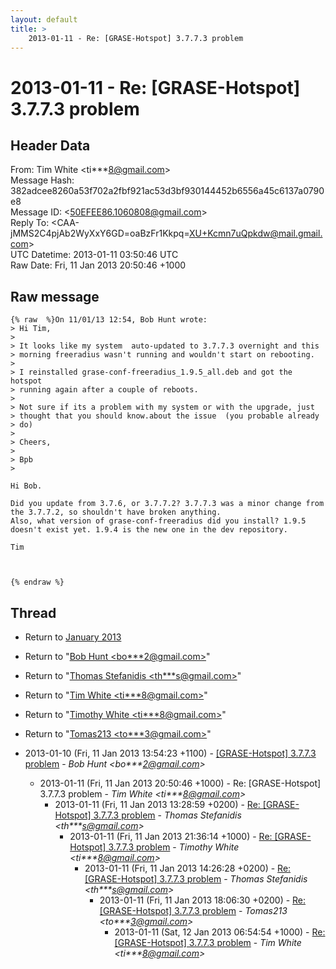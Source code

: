 ```yaml
---
layout: default
title: >
    2013-01-11 - Re: [GRASE-Hotspot] 3.7.7.3 problem
---
```


# 2013-01-11 - Re: [GRASE-Hotspot] 3.7.7.3 problem

## Header Data

From: Tim White \<ti***8@gmail.com\><br>
Message Hash: 382adcee8260a53f702a2fbf921ac53d3bf930144452b6556a45c6137a0790e8<br>
Message ID: \<50EFEE86.1060808@gmail.com\><br>
Reply To: \<CAA-jMMS2C4pjAb2WyXxY6GD=oaBzFr1Kkpq=XU+Kcmn7uQpkdw@mail.gmail.com\><br>
UTC Datetime: 2013-01-11 03:50:46 UTC<br>
Raw Date: Fri, 11 Jan 2013 20:50:46 +1000<br>

## Raw message

```
{% raw  %}On 11/01/13 12:54, Bob Hunt wrote:
> Hi Tim,
>
> It looks like my system  auto-updated to 3.7.7.3 overnight and this
> morning freeradius wasn't running and wouldn't start on rebooting.
>
> I reinstalled grase-conf-freeradius_1.9.5_all.deb and got the hotspot
> running again after a couple of reboots.
>
> Not sure if its a problem with my system or with the upgrade, just
> thought that you should know.about the issue  (you probable already
> do)
>
> Cheers,
>
> Bpb
>

Hi Bob.

Did you update from 3.7.6, or 3.7.7.2? 3.7.7.3 was a minor change from 
the 3.7.7.2, so shouldn't have broken anything.
Also, what version of grase-conf-freeradius did you install? 1.9.5 
doesn't exist yet. 1.9.4 is the new one in the dev repository.

Tim



{% endraw %}
```

## Thread

+ Return to [January 2013](/archive/2013/01)

+ Return to "[Bob Hunt <bo***2<span>@</span>gmail.com>](/authors/bo___2_at_gmail_com)"
+ Return to "[Thomas Stefanidis <th***s<span>@</span>gmail.com>](/authors/th___s_at_gmail_com)"
+ Return to "[Tim White <ti***8<span>@</span>gmail.com>](/authors/ti___8_at_gmail_com)"
+ Return to "[Timothy White <ti***8<span>@</span>gmail.com>](/authors/ti___8_at_gmail_com)"
+ Return to "[Tomas213 <to***3<span>@</span>gmail.com>](/authors/to___3_at_gmail_com)"

+ 2013-01-10 (Fri, 11 Jan 2013 13:54:23 +1100) - [[GRASE-Hotspot] 3.7.7.3 problem](/archive/2013/01/35fab423ffa779e13edf96ce5e7e42aeb944a1f63ef7290fa3c36c7845527a3d) - _Bob Hunt \<bo***2@gmail.com\>_
  + 2013-01-11 (Fri, 11 Jan 2013 20:50:46 +1000) - Re: [GRASE-Hotspot] 3.7.7.3 problem - _Tim White \<ti***8@gmail.com\>_
    + 2013-01-11 (Fri, 11 Jan 2013 13:28:59 +0200) - [Re: [GRASE-Hotspot] 3.7.7.3 problem](/archive/2013/01/a33e6ad9e0806e1921910cc17184a593e02f5664d6b413765c66c06628b156e7) - _Thomas Stefanidis \<th***s@gmail.com\>_
      + 2013-01-11 (Fri, 11 Jan 2013 21:36:14 +1000) - [Re: [GRASE-Hotspot] 3.7.7.3 problem](/archive/2013/01/3aea8503e7a83af1a24ee6717aec80bdc6030cfa6f0759b06780626f43746314) - _Timothy White \<ti***8@gmail.com\>_
        + 2013-01-11 (Fri, 11 Jan 2013 14:26:28 +0200) - [Re: [GRASE-Hotspot] 3.7.7.3 problem](/archive/2013/01/e86d432d65d93e82131877021ee6516bee3e1b8c5128b0c0db270e83a0a826b2) - _Thomas Stefanidis \<th***s@gmail.com\>_
          + 2013-01-11 (Fri, 11 Jan 2013 18:06:30 +0200) - [Re: [GRASE-Hotspot] 3.7.7.3 problem](/archive/2013/01/9b800e3c24ffed7216398c3b47e251e20ada65daa260e808fb6a50ac41812fc1) - _Tomas213 \<to***3@gmail.com\>_
            + 2013-01-11 (Sat, 12 Jan 2013 06:54:54 +1000) - [Re: [GRASE-Hotspot] 3.7.7.3 problem](/archive/2013/01/27a6f27882568493e6fcfa3a7d424effeb8e36d83439af2379475997ade94197) - _Tim White \<ti***8@gmail.com\>_

